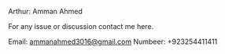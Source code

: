 Arthur: Amman Ahmed

For any issue or discussion contact me here.

Email: ammanahmed3016@gmail.com
Numbeer: +923254411411
